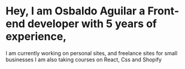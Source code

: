 # Hey, I am Osbaldo Aguilar a Front-end developer with 5 years of experience,
I am currently working on personal sites, and freelance sites for small businesses
I am also taking courses on React, Css and Shopify

